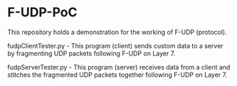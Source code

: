 # F-UDP-PoC

This repository holds a demonstration for the working of F-UDP (protocol).

fudpClientTester.py - This program (client) sends custom data to a server by fragmenting UDP packets following F-UDP on Layer 7.

fudpServerTester.py - This program (server) receives data from a client and stitches the fragmented UDP packets together following F-UDP on Layer 7.


